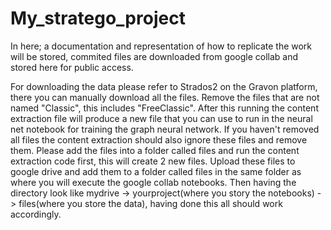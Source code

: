 # My_stratego_project


In here; a documentation and representation of how to replicate the work will be stored, commited files are downloaded from google collab and stored here for public access.



For downloading the data please refer to Strados2 on the Gravon platform, there you can manually download all the files. Remove the files that are not named "Classic", this includes "FreeClassic". After this running the content extraction file will produce a new file that you can use to run in the neural net notebook for training the graph neural network. If you haven't removed all files the content extraction should also ignore these files and remove them. Please add the files into a folder called files and run the content extraction code first, this will create 2 new files. Upload these files to google drive and add them to a folder called files in the same folder as where you will execute the google collab notebooks. Then having the directory look like mydrive -> yourproject(where you story the notebooks) -> files(where you store the data), having done this all should work accordingly. 
